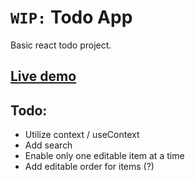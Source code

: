 # `WIP:` Todo App

Basic react todo project.

## [Live demo](https://js-react-todo.netlify.app/)

## Todo:

- Utilize context / useContext
- Add search
- Enable only one editable item at a time
- Add editable order for items (?)
